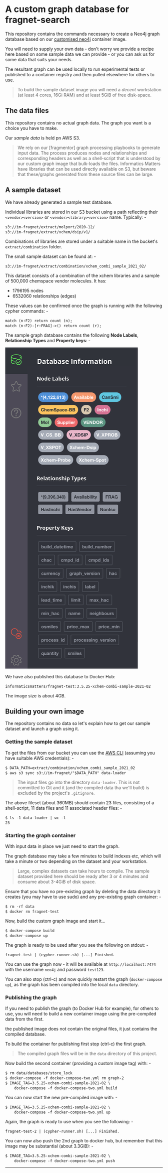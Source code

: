 # A custom graph database for fragnet-search
This repository contains the commands necessary to create a Neo4j graph
database based on our [customised neo4j] container image.

You will need to supply your own data - don't worry we provide
a recipe here based on some sample data we can provide - or you can ask
us for some data that suits your needs.

The resultant graph can be used locally to run experimental tests or
published to a container registry and then pulled elsewhere for others to use.

>   To build the sample dataset image you will need a _decent_ workstation
    (at least 4 cores, 16Gi RAM) and at least 5GiB of free disk-space.

## The data files
This repository contains no actual graph data. The graph you want
is a choice you have to make.

Our _sample data_ is held pn AWS S3.

>   We rely on our [fragmentor] graph processing playbooks to generate input
    data. The process produces nodes and relationships and corresponding
    headers as well as a shell-script that is understood by our custom graph
    image that bulk-loads the files. Informatics Matters have libraries that
    can be used directly available on S3, but beware that these/graphs
    generated from these source files can be large.

## A sample dataset
We have already generated a sample test database.

Individual libraries are stored in our S3 bucket using a path
reflecting their `<vendor><version>` or `<vendor><library><version>`
name. Typically: -

    s3://im-fragnet/extract/molport/2020-12/
    s3://im-fragnet/extract/xchem/dsip/v1/

Combinations of libraries are stored under a suitable name in the bucket's
`extract/combination` folder. 

The small sample dataset can be found at: -

    s3://im-fragnet/extract/combination/xchem_combi_sample_2021_02/

This dataset consists of a combination of the xchem libraries and a sample of
500,000 chemspace vendor molecules. It has:

-   1796195 nodes
-   6532060 relationships (edges)

These values can be confirmed once the graph is running
with the following cypher commands: -

    match (n:F2) return count (n);
    match (n:F2)-[r:FRAG]->() return count (r);

The sample graph database contains the following **Node Labels**,
**Relationship Types** and **Property keys**: -
  
![Graph](screenshot-from-neo4j.png "Graph")

We have also published this database to Docker Hub:

    informaticsmatters/fragnet-test:3.5.25-xchem-combi-sample-2021-02

The image size is about 4GB.

## Building your own image
The repository contains no data so let's explain how to get our sample dataset
and launch a graph using it.

### Getting the sample dataset
To get the files from our bucket you can use the [AWS CLI]
(assuming you have suitable AWS credentials): -

    $ DATA_PATH=extract/combination/xchem_combi_sample_2021_02
    $ aws s3 sync s3://im-fragnet/"$DATA_PATH" data-loader

>   The input files go into the directory `data-loader`. This is not committed
    to Git and it (and the compiled data tha we'll build) is excluded by the
    project's `.gitignore`.

The above fileset (about 360MB) should contain 23 files, consisting
of a shell-script, 11 data files and 11 associated header files: -

    $ ls -1 data-loader | wc -l
    23

### Starting the graph container
With input data in place we just need to start the graph.

The graph database may take a few minutes to build indexes etc,
which will take a minute or two depending on the dataset and your workstation.

>   Large, complex datasets can take hours to compile. The sample dataset
    provided here should be ready after 3 or 4 minutes and consume about
    3-4GiB of disk space.

Ensure that you have no pre-existing graph by deleting the data directory it
creates (you may have to use sudo) and any pre-existing graph container: -

    $ rm -rf data
    $ docker rm fragnet-test

Now, build the custom graph image and start it...

    $ docker-compose build
    $ docker-compose up

The graph is ready to be used after you see the following on stdout: -

    fragnet-test | (cypher-runner.sh) [...] Finished.

You can use the graph now - it will be available at `http://localhost:7474`
with the username `neo4j` and password `test123`.

You can also stop (ctrl-c) and now quickly restart the graph
(`docker-compose up`), as the graph has been compiled into the local `data`
directory.

### Publishing the graph
If you need to publish the graph (to Docker Hub for example), for others to use,
you will need to build a new container image using the pre-compiled data
from the first.

the published image does not contain the original files, it just contains
the compiled database.

To build the container for publishing first stop (ctrl-c) the first graph.

>   The compiled graph files will be in the `data` directory of this project.

Now build the second container (providing a custom image tag) with: -

    $ rm data/databases/store_lock
    $ docker-compose -f docker-compose-two.yml rm graph-2
    $ IMAGE_TAG=3.5.25-xchem-combi-sample-2021-02 \
        docker-compose -f docker-compose-two.yml build

You can now start the new pre-compiled image with: -

    $ IMAGE_TAG=3.5.25-xchem-combi-sample-2021-02 \
        docker-compose -f docker-compose-two.yml up

Again, the graph is ready to use when you see the following: -

    fragnet-test-2 | (cypher-runner.sh) [...] Finished.

You can now also push the 2nd graph to docker hub, but remember that
this image may be substantial (about 3.3GiB): -

    $ IMAGE_TAG=3.5.25-xchem-combi-sample-2021-02 \
        docker-compose -f docker-compose-two.yml push

---

[aws cli]: https://pypi.org/project/awscli/
[customised neo4j]: https://github.com/InformaticsMatters/docker-neo4j
[fragalysis]: https://github.com/InformaticsMatters/fragmentor/
